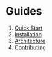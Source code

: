 # Guides

1. [Quick Start](./quickstart.md)
2. [Installation](./installation.md)
3. [Architecture](./architecture.md)
4. [Contributing](./contributing.md)
